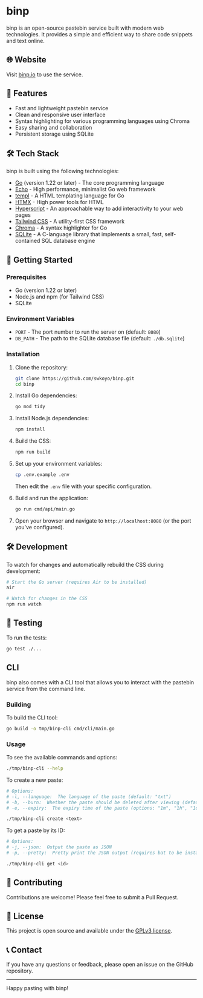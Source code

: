 # binp

binp is an open-source pastebin service built with modern web technologies. It provides a simple and efficient way to share code snippets and text online.

## 🌐 Website

Visit [binp.io](https://binp.io) to use the service.

## 🚀 Features

- Fast and lightweight pastebin service
- Clean and responsive user interface
- Syntax highlighting for various programming languages using Chroma
- Easy sharing and collaboration
- Persistent storage using SQLite

## 🛠 Tech Stack

binp is built using the following technologies:

- [Go](https://golang.org/) (version 1.22 or later) - The core programming language
- [Echo](https://echo.labstack.com/) - High performance, minimalist Go web framework
- [templ](https://github.com/a-h/templ) - A HTML templating language for Go
- [HTMX](https://htmx.org/) - High power tools for HTML
- [Hyperscript](https://hyperscript.org/) - An approachable way to add interactivity to your web pages
- [Tailwind CSS](https://tailwindcss.com/) - A utility-first CSS framework
- [Chroma](https://github.com/alecthomas/chroma) - A syntax highlighter for Go
- [SQLite](https://www.sqlite.org/) - A C-language library that implements a small, fast, self-contained SQL database engine

## 🚀 Getting Started

### Prerequisites

- Go (version 1.22 or later)
- Node.js and npm (for Tailwind CSS)
- SQLite

### Environment Variables
- `PORT` - The port number to run the server on (default: `8080`)
- `DB_PATH` - The path to the SQLite database file (default: `./db.sqlite`)

### Installation

1. Clone the repository:
   ```bash
   git clone https://github.com/swkoyo/binp.git
   cd binp
   ```

2. Install Go dependencies:
   ```bash
   go mod tidy
   ```

3. Install Node.js dependencies:
   ```bash
   npm install
   ```

4. Build the CSS:
   ```bash
   npm run build
   ```

5. Set up your environment variables:
   ```bash
   cp .env.example .env
   ```
   Then edit the `.env` file with your specific configuration.

6. Build and run the application:
   ```bash
   go run cmd/api/main.go
   ```

7. Open your browser and navigate to `http://localhost:8080` (or the port you've configured).

## 🛠 Development

To watch for changes and automatically rebuild the CSS during development:

```bash
# Start the Go server (requires Air to be installed)
air

# Watch for changes in the CSS
npm run watch
```

## 🚦 Testing

To run the tests:

```bash
go test ./...
```

## CLI

binp also comes with a CLI tool that allows you to interact with the pastebin service from the command line.

### Building

To build the CLI tool:

```bash
go build -o tmp/binp-cli cmd/cli/main.go
```

### Usage

To see the available commands and options:

```bash
./tmp/binp-cli --help
```

To create a new paste:

```bash
# Options:
# -l, --language:  The language of the paste (default: "txt")
# -b, --burn:  Whether the paste should be deleted after viewing (default: false)
# -e, --expiry:  The expiry time of the paste (options: "1m", "1h", "1d". default: "1m")

./tmp/binp-cli create <text>
```

To get a paste by its ID:

```bash
# Options:
# -j, --json:  Output the paste as JSON
# -p, --pretty:  Pretty print the JSON output (requires bat to be installed)

./tmp/binp-cli get <id>
```

## 🤝 Contributing

Contributions are welcome! Please feel free to submit a Pull Request.

## 📄 License

This project is open source and available under the [GPLv3 license](LICENSE).

## 📞 Contact

If you have any questions or feedback, please open an issue on the GitHub repository.

---

Happy pasting with binp!
